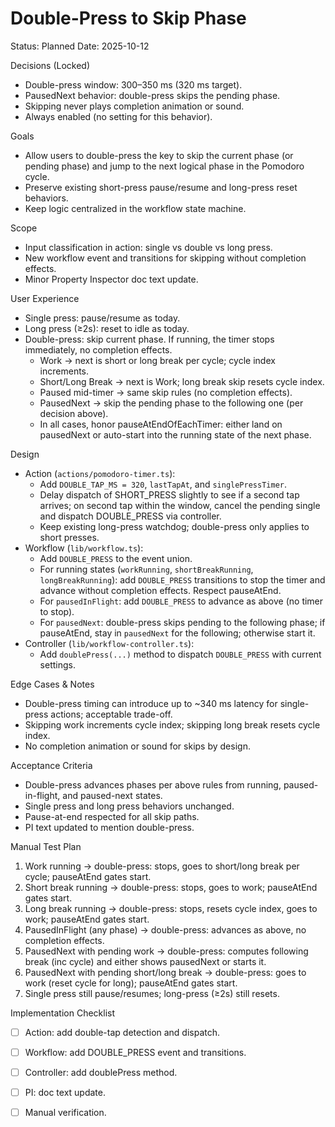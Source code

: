 # Double-Press to Skip Phase

Status: Planned
Date: 2025-10-12

Decisions (Locked)
- Double-press window: 300–350 ms (320 ms target).
- PausedNext behavior: double-press skips the pending phase.
- Skipping never plays completion animation or sound.
- Always enabled (no setting for this behavior).

Goals
- Allow users to double-press the key to skip the current phase (or pending phase) and jump to the next logical phase in the Pomodoro cycle.
- Preserve existing short-press pause/resume and long-press reset behaviors.
- Keep logic centralized in the workflow state machine.

Scope
- Input classification in action: single vs double vs long press.
- New workflow event and transitions for skipping without completion effects.
- Minor Property Inspector doc text update.

User Experience
- Single press: pause/resume as today.
- Long press (≥2s): reset to idle as today.
- Double-press: skip current phase. If running, the timer stops immediately, no completion effects.
  - Work → next is short or long break per cycle; cycle index increments.
  - Short/Long Break → next is Work; long break skip resets cycle index.
  - Paused mid-timer → same skip rules (no completion effects).
  - PausedNext → skip the pending phase to the following one (per decision above).
  - In all cases, honor pauseAtEndOfEachTimer: either land on pausedNext or auto-start into the running state of the next phase.

Design
- Action (`actions/pomodoro-timer.ts`):
  - Add `DOUBLE_TAP_MS = 320`, `lastTapAt`, and `singlePressTimer`.
  - Delay dispatch of SHORT_PRESS slightly to see if a second tap arrives; on second tap within the window, cancel the pending single and dispatch DOUBLE_PRESS via controller.
  - Keep existing long-press watchdog; double-press only applies to short presses.
- Workflow (`lib/workflow.ts`):
  - Add `DOUBLE_PRESS` to the event union.
  - For running states (`workRunning`, `shortBreakRunning`, `longBreakRunning`): add `DOUBLE_PRESS` transitions to stop the timer and advance without completion effects. Respect pauseAtEnd.
  - For `pausedInFlight`: add `DOUBLE_PRESS` to advance as above (no timer to stop).
  - For `pausedNext`: double-press skips pending to the following phase; if pauseAtEnd, stay in `pausedNext` for the following; otherwise start it.
- Controller (`lib/workflow-controller.ts`):
  - Add `doublePress(...)` method to dispatch `DOUBLE_PRESS` with current settings.

Edge Cases & Notes
- Double-press timing can introduce up to ~340 ms latency for single-press actions; acceptable trade-off.
- Skipping work increments cycle index; skipping long break resets cycle index.
- No completion animation or sound for skips by design.

Acceptance Criteria
- Double-press advances phases per above rules from running, paused-in-flight, and paused-next states.
- Single press and long press behaviors unchanged.
- Pause-at-end respected for all skip paths.
- PI text updated to mention double-press.

Manual Test Plan
1. Work running → double-press: stops, goes to short/long break per cycle; pauseAtEnd gates start.
2. Short break running → double-press: stops, goes to work; pauseAtEnd gates start.
3. Long break running → double-press: stops, resets cycle index, goes to work; pauseAtEnd gates start.
4. PausedInFlight (any phase) → double-press: advances as above, no completion effects.
5. PausedNext with pending work → double-press: computes following break (inc cycle) and either shows pausedNext or starts it.
6. PausedNext with pending short/long break → double-press: goes to work (reset cycle for long); pauseAtEnd gates start.
7. Single press still pause/resumes; long-press (≥2s) still resets.

Implementation Checklist
- [ ] Action: add double-tap detection and dispatch.
- [ ] Workflow: add DOUBLE_PRESS event and transitions.
- [ ] Controller: add doublePress method.
- [ ] PI: doc text update.
- [ ] Manual verification.

